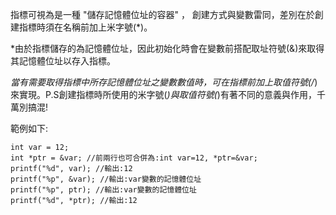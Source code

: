 指標可視為是一種 "儲存記憶體位址的容器" ，
創建方式與變數雷同，差別在於創建指標時須在名稱前加上米字號(*)。

*由於指標儲存的為記憶體位址，因此初始化時會在變數前搭配取址符號(&)來取得其記憶體位址以存入指標。

*當有需要取得指標中所存記憶體位址之變數數值時，可在指標前加上取值符號(/*)來實現。P.S創建指標時所使用的米字號(*)與取值符號(*)有著不同的意義與作用，千萬別搞混!


範例如下:

	int var = 12;
	int *ptr = &var; //前兩行也可合併為:int var=12, *ptr=&var;
	printf("%d", var); //輸出:12
	printf("%p", &var); //輸出:var變數的記憶體位址
	printf("%p", ptr); //輸出:var變數的記憶體位址
	printf("%d", *ptr); //輸出:12
